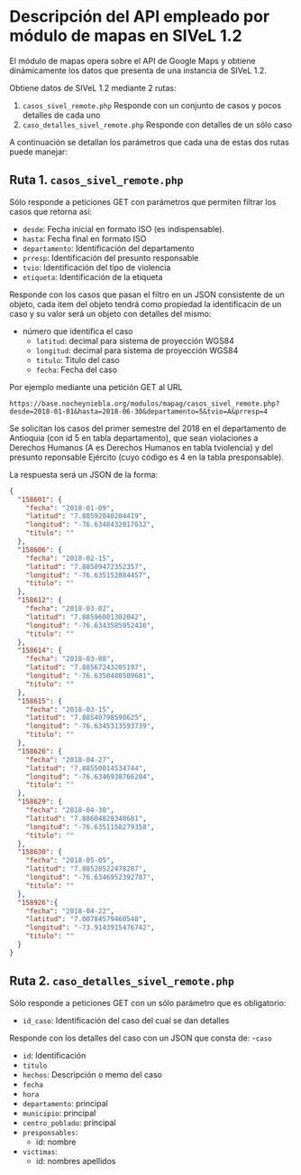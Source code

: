 # Descripción del API empleado por módulo de mapas en SIVeL 1.2

El módulo de mapas opera sobre el API de Google Maps y obtiene dinámicamente los datos que presenta de una instancia de SIVeL 1.2.

Obtiene datos de SIVeL 1.2 mediante 2 rutas:
  1. `casos_sivel_remote.php` Responde con un conjunto de casos y pocos detalles de cada uno
  2. `caso_detalles_sivel_remote.php` Responde con detalles de un sólo caso

A continuación se detallan los parámetros que cada una de estas dos rutas puede manejar:

## Ruta 1. `casos_sivel_remote.php`

Sólo responde a peticiones GET con parámetros que permiten filtrar los casos que retorna así:

- `desde`: Fecha inicial en formato ISO (es indispensable).
- `hasta`: Fecha final en formato ISO 
- `departamento`:  Identificación del departamento 
- `prresp`: Identificación del presunto responsable
- `tvio`: Identificación del tipo de violencia
- `etiqueta`: Identificación de la etiqueta


Responde con los casos que pasan el filtro en un JSON consistente de un objeto, cada item del objeto tendrá como propiedad la identificacin de un caso y su valor será un objeto con detalles del mismo:
 - número que identifica el caso
   - `latitud`: decimal para sistema de proyección WGS84
   - `longitud`: decimal para sistema de proyección WGS84
   - `titulo`: Titulo del caso
   - `fecha`: Fecha del caso

Por ejemplo mediante una petición GET al URL 
```
https://base.nocheyniebla.org/modulos/mapag/casos_sivel_remote.php?desde=2018-01-01&hasta=2018-06-30&departamento=5&tvio=A&prresp=4
```

Se solicitan los casos del primer semestre del 2018 en el departamento de Antioquia (con id 5 en tabla departamento), que sean violaciones a Derechos Humanos (A es Derechos Humanos en tabla tviolencia) y del presunto reponsable Ejército (cuyo código es 4 en la tabla presponsable).

La respuesta será un JSON de la forma:

```JSON
{
  "158601": {
    "fecha": "2018-01-09",
    "latitud": "7.88592040204419",
    "longitud": "-76.6348432017632",
    "titulo": ""
  },
  "158606": {
    "fecha": "2018-02-15",
    "latitud": "7.88509472352357",
    "longitud": "-76.635152884457",
    "titulo": ""
  },
  "158612": {
    "fecha": "2018-03-02",
    "latitud": "7.88596001302042",
    "longitud": "-76.6343585952416",
    "titulo": ""
  },
  "158614": {
    "fecha": "2018-03-08",
    "latitud": "7.88567243205197",
    "longitud": "-76.6350480509681",
    "titulo": ""
  }, 
  "158615": {
    "fecha": "2018-03-15",
    "latitud": "7.88540798598625",
    "longitud": "-76.6345313593739",
    "titulo": ""
  }, 
  "158626": {
    "fecha": "2018-04-27",
    "latitud": "7.88550014534744",
    "longitud": "-76.6346938766204",
    "titulo": ""
  },
  "158629": {
    "fecha": "2018-04-30",
    "latitud": "7.88604828340681",
    "longitud": "-76.6351158279358",
    "titulo": ""
  },
  "158630": {
    "fecha": "2018-05-05",
    "latitud": "7.88528522478287",
    "longitud": "-76.6346952392787",
    "titulo": ""
  },
  "158926":{ 
    "fecha": "2018-04-22",
    "latitud": "7.00784579460548",
    "longitud": "-73.9143915476742",
    "titulo": ""
  }
}
```

## Ruta 2. `caso_detalles_sivel_remote.php`

Sólo responde a peticiones GET con un sólo parámetro que es obligatorio:
- `id_caso`: Identificación del caso del cual se dan detalles

Responde con los detalles del caso con un JSON que consta de:
-`caso`
  - `id`: Identificación
  - `titulo`
  - `hechos`: Descripción o memo del caso
  - `fecha`
  - `hora` 
  - `departamento`: principal
  - `municipio`: principal
  - `centro_poblado`: principal
  - `presponsables`:
    - id: nombre
  - `victimas`:
    - id: nombres apellidos
    
  
